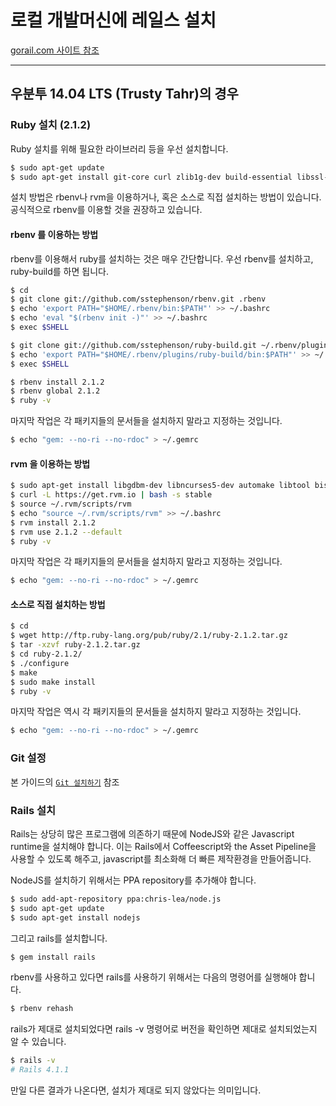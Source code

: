 # 로컬 개발머신에 레일스 설치

[gorail.com 사이트 참조](https://gorails.com/setup/ubuntu/14.04)

---

## 우분투 14.04 LTS (Trusty Tahr)의 경우

### Ruby 설치 (2.1.2)

Ruby 설치를 위해 필요한 라이브러리 등을 우선 설치합니다.

``` bash
$ sudo apt-get update
$ sudo apt-get install git-core curl zlib1g-dev build-essential libssl-dev libreadline-dev libyaml-dev libsqlite3-dev sqlite3 libxml2-dev libxslt1-dev libcurl4-openssl-dev python-software-properties
```

설치 방법은 rbenv나 rvm을 이용하거나, 혹은 소스로 직접 설치하는 방법이 있습니다. 공식적으로 rbenv를 이용할 것을 권장하고 있습니다.

#### rbenv 를 이용하는 방법

rbenv를 이용해서 ruby를 설치하는 것은 매우 간단합니다. 우선 rbenv를 설치하고, ruby-build를 하면 됩니다.

``` bash
$ cd
$ git clone git://github.com/sstephenson/rbenv.git .rbenv
$ echo 'export PATH="$HOME/.rbenv/bin:$PATH"' >> ~/.bashrc
$ echo 'eval "$(rbenv init -)"' >> ~/.bashrc
$ exec $SHELL

$ git clone git://github.com/sstephenson/ruby-build.git ~/.rbenv/plugins/ruby-build
$ echo 'export PATH="$HOME/.rbenv/plugins/ruby-build/bin:$PATH"' >> ~/.bashrc
$ exec $SHELL

$ rbenv install 2.1.2
$ rbenv global 2.1.2
$ ruby -v
```

마지막 작업은 각 패키지들의 문서들을 설치하지 말라고 지정하는 것입니다.

``` bash
$ echo "gem: --no-ri --no-rdoc" > ~/.gemrc
```

#### rvm 을 이용하는 방법

``` bash
$ sudo apt-get install libgdbm-dev libncurses5-dev automake libtool bison libffi-dev
$ curl -L https://get.rvm.io | bash -s stable
$ source ~/.rvm/scripts/rvm
$ echo "source ~/.rvm/scripts/rvm" >> ~/.bashrc
$ rvm install 2.1.2
$ rvm use 2.1.2 --default
$ ruby -v
```

마지막 작업은 각 패키지들의 문서들을 설치하지 말라고 지정하는 것입니다.

``` bash
$ echo "gem: --no-ri --no-rdoc" > ~/.gemrc
```


#### 소스로 직접 설치하는 방법

``` bash
$ cd
$ wget http://ftp.ruby-lang.org/pub/ruby/2.1/ruby-2.1.2.tar.gz
$ tar -xzvf ruby-2.1.2.tar.gz
$ cd ruby-2.1.2/
$ ./configure
$ make
$ sudo make install
$ ruby -v
```

마지막 작업은 역시 각 패키지들의 문서들을 설치하지 말라고 지정하는 것입니다.

``` bash
$ echo "gem: --no-ri --no-rdoc" > ~/.gemrc
```

### Git 설정

본 가이드의 [`Git 설치하기`](git.html) 참조


### Rails 설치

Rails는 상당히 많은 프로그램에 의존하기 때문에 NodeJS와 같은 Javascript runtime을 설치해야 합니다. 이는 Rails에서 Coffeescript와 the Asset Pipeline을 사용할 수 있도록 해주고, javascript를 최소화해 더 빠른 제작환경을 만들어줍니다.

NodeJS를 설치하기 위해서는 PPA repository를 추가해야 합니다.

``` bash
$ sudo add-apt-repository ppa:chris-lea/node.js
$ sudo apt-get update
$ sudo apt-get install nodejs
```

그리고 rails를 설치합니다.
``` bash
$ gem install rails
```

rbenv를 사용하고 있다면 rails를 사용하기 위해서는 다음의 명령어를 실행해야 합니다.

``` bash
$ rbenv rehash
```

rails가 제대로 설치되었다면 rails -v 명령어로 버전을 확인하면 제대로 설치되었는지 알 수 있습니다.

``` bash
$ rails -v
# Rails 4.1.1
```

만일 다른 결과가 나온다면, 설치가 제대로 되지 않았다는 의미입니다.
